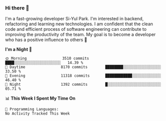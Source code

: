 ### Hi there 👋


I'm a fast-growing developer Si-Yul Park. I'm interested in backend, refactoring and learning new technologies. I am confident that the clean code and efficient process of software engineering can contribute to improving the productivity of the team. My goal is to become a developer who has a positive influence to others 🔭

<!--START_SECTION:waka-->
**I'm a Night 🦉** 

```text
🌞 Morning                3510 commits        ████░░░░░░░░░░░░░░░░░░░░░   14.39 % 
🌆 Daytime                8170 commits        ████████░░░░░░░░░░░░░░░░░   33.50 % 
🌃 Evening                11318 commits       ████████████░░░░░░░░░░░░░   46.40 % 
🌙 Night                  1392 commits        █░░░░░░░░░░░░░░░░░░░░░░░░   05.71 % 
```


📊 **This Week I Spent My Time On** 

```text
💬 Programming Languages: 
No Activity Tracked This Week
```


<!--END_SECTION:waka-->

